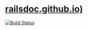 # [railsdoc.github.io)](https://railsdoc.github.io/) 

[![Build Status](https://travis-ci.com/railsdoc/railsdoc.github.io.svg?branch=page-source)](https://travis-ci.com/railsdoc/railsdoc.github.io)
